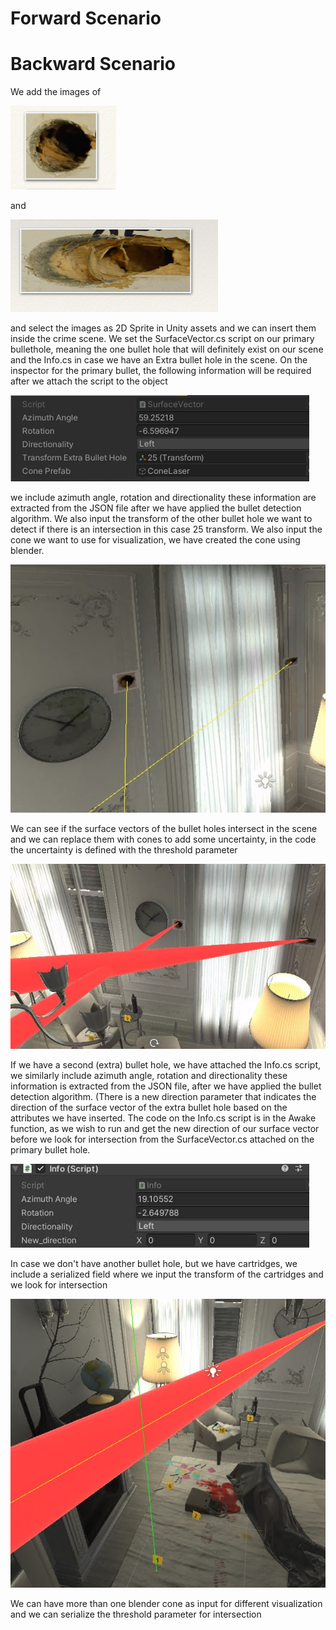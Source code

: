  
# Forward Scenario
# Backward Scenario
We add the images of 

![alt text]( https://github.com/theocharistr/Law_Game/blob/main/CSI/Bullet-hole-Detection/BulletDetection1image/65.png)

and

![alt text]( https://github.com/theocharistr/Law_Game/blob/main/CSI/Bullet-hole-Detection/BulletDetection1image/25.png)

and select the images as 2D Sprite in Unity assets and we can insert them inside the crime scene. We set the SurfaceVector.cs script on our primary bullethole, meaning the one bullet hole that will definitely exist on our scene and the Info.cs in case we have an Extra bullet hole in the scene. On the inspector for the primary bullet, the following information will be required after we attach the script to the object

![alt text]( https://github.com/theocharistr/Law_Game/blob/main/CSI/Scripts/Backward%20Scenario/65_inspector.jpg)

we include azimuth angle, rotation and directionality these information are extracted from the JSON file after we have applied the bullet detection algorithm. We also input the transform of the other bullet hole we want to detect if there is an intersection in this case 25 transform. We also input the cone we want to use for visualization, we have created the cone using blender.

![alt text]( https://github.com/theocharistr/Law_Game/blob/main/CSI/Scripts/Backward%20Scenario/CrimeScene.jpg)

We can see if the surface vectors of the bullet holes intersect in the scene and we can replace them with cones to add some uncertainty, in the code the uncertainty is defined with the threshold parameter

![alt text]( https://github.com/theocharistr/Law_Game/blob/main/CSI/Scripts/Backward%20Scenario/CrimeSceneCones.jpg)

If we have a second (extra) bullet hole, we have attached the Info.cs script, we similarly include azimuth angle, rotation and directionality  these information is extracted from the JSON file, after we have applied the bullet detection algorithm.
(There is a new direction parameter that indicates the direction of the surface vector of the extra bullet hole based on the attributes we have inserted. The code on the Info.cs script is in the Awake function, as we wish to run and get the new direction of our surface vector before we look for intersection from the SurfaceVector.cs attached on the primary bullet hole.

![alt text](https://github.com/theocharistr/Law_Game/blob/main/CSI/Scripts/Backward%20Scenario/25_inspector.jpg)

 In case we don't have another bullet hole, but we have cartridges, we include a serialized field where we input the transform of the cartridges and we look for intersection
 
![alt text](https://github.com/theocharistr/Law_Game/blob/main/CSI/Scripts/Backward%20Scenario/CrimeSceneCones_Cartridges.jpg)

We can have more than one blender cone as input for different visualization and we can serialize the threshold parameter for intersection
